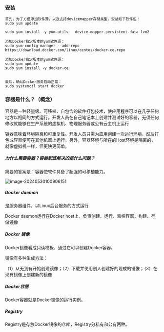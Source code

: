 ### 安装

```
首先，为了方便添加软件源，以及支持devicemapper存储类型，安装如下软件包：
sudo yum update

sudo yum install -y yum-utils   device-mapper-persistent-data lvm2

添加Docker稳定版本的yum软件源：
sudo yum-config-manager --add-repo https://download.docker.com/linux/centos/docker-ce.repo

添加Docker稳定版本的yum软件源：
sudo yum update
sudo yum install -y docker-ce


最后，确认Docker服务启动正常：
sudo systemctl start docker        
```

### 容器是什么？（概念）

容器是一种轻量级、可移植、自包含的软件打包技术，使应用程序可以在几乎任何地方以相同的方式运行。开发人员在自己笔记本上创建并测试好的容器，无须任何修改就能够在生产系统的虚拟机、物理服务器或公有云主机上运行

容器意味着环境隔离和可重复性。开发人员只需为应用创建一次运行环境，然后打包成容器便可在其他机器上运行。另外，容器环境与所在的Host环境是隔离的，就像虚拟机一样，但更快更简单。



##### 为什么需要容器？容器到底解决的是什么问题？

简要的答案是：容器使软件具备了超强的可移植能力。



![image-20240530100906151](http://mt.file.jsxming.cn/image/202405301009453.png)



##### Docker daemon

是服务器组件，以Linux后台服务的方式运行

Docker daemon运行在Docker host上，负责创建、运行、监控容器，构建、存储镜像



##### Docker 镜像

Docker镜像看成只读模板，通过它可以创建Docker容器。

镜像有多种生成方法：

（1）从无到有开始创建镜像；（2）下载并使用别人创建好的现成的镜像；（3）在现有镜像上创建新的镜像



#####  Docker容器

Docker容器就是Docker镜像的运行实例。



##### Registry

Registry是存放Docker镜像的仓库，Registry分私有和公有两种。
